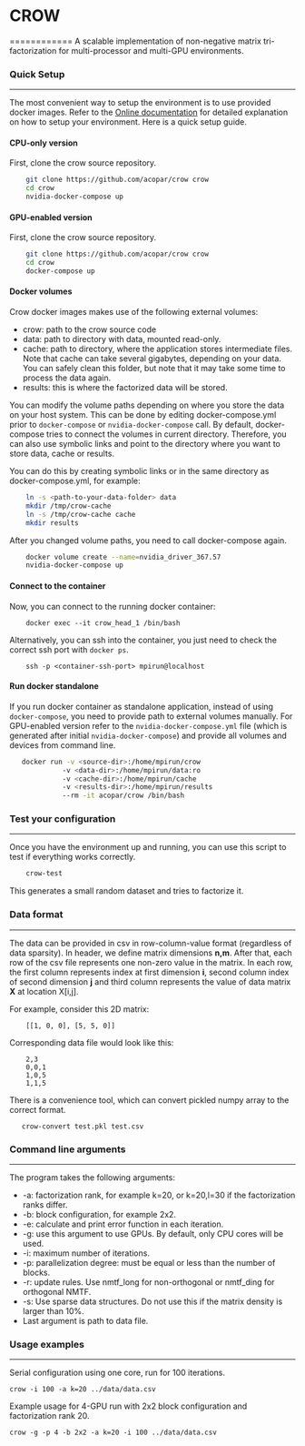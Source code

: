 # CROW 
============
A scalable implementation of non-negative matrix tri-factorization for multi-processor and multi-GPU environments.

### Quick Setup ###
-------------------

The most convenient way to setup the environment is to use provided docker images. Refer to the [Online documentation](https://crow.readthedocs.io/) for detailed explanation on how to setup your environment. Here is a quick setup guide.

#### CPU-only version

First, clone the crow source repository.
```sh
    git clone https://github.com/acopar/crow crow
    cd crow
    nvidia-docker-compose up
```

#### GPU-enabled version

First, clone the crow source repository.
```sh
    git clone https://github.com/acopar/crow crow
    cd crow
    docker-compose up
```

#### Docker volumes

Crow docker images makes use of the following external volumes:
- crow: path to the crow source code 
- data: path to directory with data, mounted read-only.
- cache: path to directory, where the application stores intermediate files. 
Note that cache can take several gigabytes, depending on your data. You can 
safely clean this folder, but note that it may take some time to process the data again. 
- results: this is where the factorized data will be stored.

You can modify the volume paths depending on where you store the data on your host system. This can be done by editing docker-compose.yml prior to `docker-compose` or `nvidia-docker-compose` call. By default, docker-compose tries to connect the volumes in current directory. Therefore, you can also use symbolic links and point to the directory where you want to store data, cache or results.

You can do this by creating symbolic links or in the same directory as docker-compose.yml, for example:
```sh
    ln -s <path-to-your-data-folder> data
    mkdir /tmp/crow-cache
    ln -s /tmp/crow-cache cache
    mkdir results
```

After you changed volume paths, you need to call docker-compose again.
```sh
    docker volume create --name=nvidia_driver_367.57
    nvidia-docker-compose up
```

#### Connect to the container

Now, you can connect to the running docker container:

```
    docker exec --it crow_head_1 /bin/bash
```

Alternatively, you can ssh into the container, you just need to check the correct ssh port with `docker ps`.

```
    ssh -p <container-ssh-port> mpirun@localhost
```

#### Run docker standalone

If you run docker container as standalone application, instead of using `docker-compose`, 
you need to provide path to external volumes manually. For GPU-enabled version refer to the `nvidia-docker-compose.yml` file (which is generated after initial `nvidia-docker-compose`) and provide all volumes and devices from command line. 

```sh
   docker run -v <source-dir>:/home/mpirun/crow 
             -v <data-dir>:/home/mpirun/data:ro
             -v <cache-dir>:/home/mpirun/cache 
             -v <results-dir>:/home/mpirun/results
             --rm -it acopar/crow /bin/bash
```

### Test your configuration ###
-------------------------------

Once you have the environment up and running, you can use this script to test if everything works correctly.
```sh
    crow-test
```
This generates a small random dataset and tries to factorize it.

### Data format ###
-------------------
The data can be provided in csv in row-column-value format (regardless of data sparsity). In header, we define matrix dimensions **n,m**. After that, each row of the csv file represents one non-zero value in the matrix. In each row, the first column represents index at first dimension **i**, second column index of second dimension **j** and third column represents the value of data matrix **X** at location X[i,j].

For example, consider this 2D matrix:
```
    [[1, 0, 0], [5, 5, 0]]
```
Corresponding data file would look like this:
```
    2,3
    0,0,1
    1,0,5
    1,1,5
```

There is a convenience tool, which can convert pickled numpy array to the correct format.

```
   crow-convert test.pkl test.csv
```


### Command line arguments ###
-------------------------

The program takes the following arguments:
- -a: factorization rank, for example k=20, or k=20,l=30 if the factorization ranks differ.
- -b: block configuration, for example 2x2.
- -e: calculate and print error function in each iteration. 
- -g: use this argument to use GPUs. By default, only CPU cores will be used.
- -i: maximum number of iterations.
- -p: parallelization degree: must be equal or less than the number of blocks. 
- -r: update rules. Use nmtf_long for non-orthogonal or nmtf_ding for orthogonal NMTF.
- -s: Use sparse data structures. Do not use this if the matrix density is larger than 10%.
- Last argument is path to data file.

### Usage examples ###
-----------------

Serial configuration using one core, run for 100 iterations.

    crow -i 100 -a k=20 ../data/data.csv

Example usage for 4-GPU run with 2x2 block configuration and factorization rank 20.

    crow -g -p 4 -b 2x2 -a k=20 -i 100 ../data/data.csv


